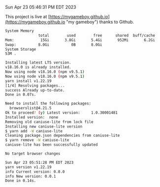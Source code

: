 Sun Apr 23 05:46:31 PM EDT 2023

This project is live at [https://mygameboy.github.io](https://mygameboy.github.io "my gameboy") thanks to Github.

```bash
System Memory
               total        used        free      shared  buff/cache   available
Mem:            15Gi       3.8Gi       5.4Gi       952Mi       6.2Gi        10Gi
Swap:          8.0Gi          0B       8.0Gi
System Storage
53M	.
```
```bash
Installing latest LTS version.
v18.16.0 is already installed.
Now using node v18.16.0 (npm v9.5.1)
Now using node v18.16.0 (npm v9.5.1)
yarn install v1.22.19
[1/4] Resolving packages...
success Already up-to-date.
Done in 0.07s.
```
```bash
Need to install the following packages:
  browserslist@4.21.5
Ok to proceed? (y) Latest version:     1.0.30001481
Installed version:  none
Removing old caniuse-lite from lock file
Installing new caniuse-lite version
$ yarn add -W caniuse-lite
Cleaning package.json dependencies from caniuse-lite
$ yarn remove -W caniuse-lite
caniuse-lite has been successfully updated

No target browser changes
```
```bash
Sun Apr 23 05:51:28 PM EDT 2023
yarn version v1.22.19
info Current version: 0.0.0
info New version: 0.0.1
Done in 0.14s.
